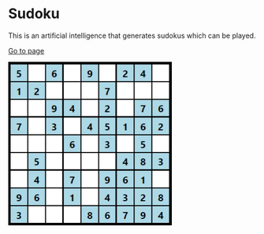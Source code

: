 # Sudoku

This is an artificial intelligence that generates sudokus which can be played.

[Go to page](https://torger-hunbogisson.github.io/sudoku/)

<img align="center" src="./img/sudoku.png" alt="sudoku">
